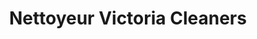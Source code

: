 ---
title: "Nettoyeur Victoria Cleaners"
url: /montreal/nettoyeur-victoria-cleaners/
shop: Wäscherei
---